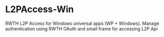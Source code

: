 # L2PAccess-Win
RWTH L2P Access for Windows universal apps (WP + Windows). Manage authentication using RWTH OAuth and small frame for accessing L2P Api
